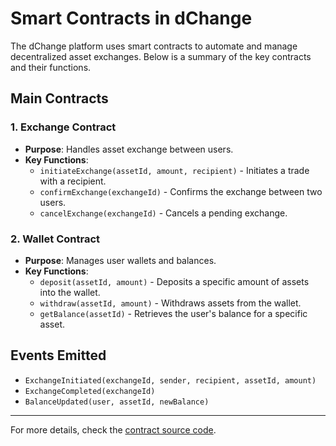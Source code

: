 # Smart Contracts in dChange

The dChange platform uses smart contracts to automate and manage decentralized asset exchanges. Below is a summary of the key contracts and their functions.

## Main Contracts

### 1. **Exchange Contract**
- **Purpose**: Handles asset exchange between users.
- **Key Functions**:
  - `initiateExchange(assetId, amount, recipient)` - Initiates a trade with a recipient.
  - `confirmExchange(exchangeId)` - Confirms the exchange between two users.
  - `cancelExchange(exchangeId)` - Cancels a pending exchange.

### 2. **Wallet Contract**
- **Purpose**: Manages user wallets and balances.
- **Key Functions**:
  - `deposit(assetId, amount)` - Deposits a specific amount of assets into the wallet.
  - `withdraw(assetId, amount)` - Withdraws assets from the wallet.
  - `getBalance(assetId)` - Retrieves the user's balance for a specific asset.

## Events Emitted

- `ExchangeInitiated(exchangeId, sender, recipient, assetId, amount)`
- `ExchangeCompleted(exchangeId)`
- `BalanceUpdated(user, assetId, newBalance)`

---

For more details, check the [contract source code](../contracts/).
